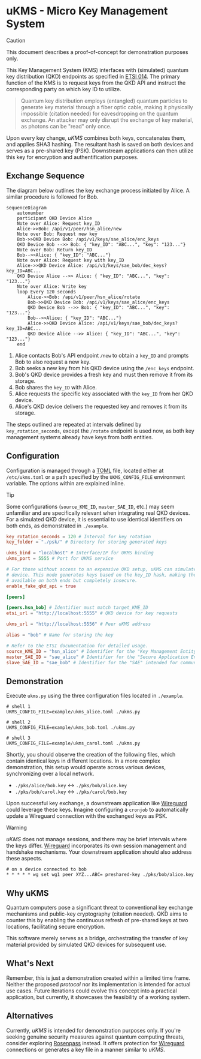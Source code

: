 # uKMS - Micro Key Management System

> [!CAUTION]
> This document describes a proof-of-concept for demonstration purposes only.

This Key Management System (KMS) interfaces with (simulated) quantum key
distribution (QKD) endpoints as specified in [ETSI 014]. The primary function of
the KMS is to request keys from the QKD API and instruct the corresponding party
on which key ID to utilize.

> Quantum key distribution employs (entangled) quantum particles to generate key
> material through a fiber optic cable, making it physically impossible
> (citation needed) for eavesdropping on the quantum exchange. An attacker may
> only disrupt the exchange of key material, as photons can be "read" only once.

Upon every key change, _uKMS_ combines both keys, concatenates them, and applies
SHA3 hashing. The resultant hash is saved on both devices and serves as a
pre-shared key (PSK). Downstream applications can then utilize this key for
encryption and authentification purposes.

## Exchange Sequence

The diagram below outlines the key exchange process initiated by Alice. A
similar procedure is followed for Bob.

```mermaid
sequenceDiagram
    autonumber
    participant QKD Device Alice
    Note over Alice: Request key_ID
    Alice->>Bob: /api/v1/peer/hsn_alice/new
    Note over Bob: Request new key
    Bob->>QKD Device Bob: /api/v1/keys/sae_alice/enc_keys
    QKD Device Bob -->> Bob: { "key_ID": "ABC...", "key": "123..."}
    Note over Bob: Return key_ID
    Bob-->>Alice: { "key_ID": "ABC..."}
    Note over Alice: Request key with key_ID
    Alice->>QKD Device Alice: /api/v1/keys/sae_bob/dec_keys?key_ID=ABC...
    QKD Device Alice -->> Alice: { "key_ID": "ABC...", "key": "123..."}
    Note over Alice: Write key
    loop Every 120 seconds
        Alice->>Bob: /api/v1/peer/hsn_alice/rotate
        Bob->>QKD Device Bob: /api/v1/keys/sae_alice/enc_keys
        QKD Device Bob -->> Bob: { "key_ID": "ABC...", "key": "123..."}
        Bob-->>Alice: { "key_ID": "ABC..."}
        Alice->>QKD Device Alice: /api/v1/keys/sae_bob/dec_keys?key_ID=ABC...
        QKD Device Alice -->> Alice: { "key_ID": "ABC...", "key": "123..."}
    end
```

1. Alice contacts Bob's API endpoint `/new` to obtain a `key_ID` and prompts Bob
   to also request a new key.
2. Bob seeks a new key from his QKD device using the `/enc_keys` endpoint.
3. Bob's QKD device provides a fresh key and must then remove it from its storage.
4. Bob shares the `key_ID` with Alice.
5. Alice requests the specific key associated with the `key_ID` from her QKD device.
6. Alice's QKD device delivers the requested key and removes it from its storage.

The steps outlined are repeated at intervals defined by `key_rotation_seconds`,
except the `/rotate` endpoint is used now, as both key management systems
already have keys from both entities.

## Configuration

Configuration is managed through a [TOML] file, located either at
`/etc/ukms.toml` or a path specified by the `UKMS_CONFIG_FILE` environment
variable. The options within are explained inline.

> [!TIP]
> Some configurations (`source_KME_ID`, `master_SAE_ID`, etc.) may seem
> unfamiliar and are specifically relevant when integrating real QKD devices.
> For a simulated QKD device, it is essential to use identical identifiers on
> both ends, as demonstrated in `./example`.

```toml
key_rotation_seconds = 120 # Interval for key rotation
key_folder = "./psk/" # Directory for storing generated keys

ukms_bind = "localhost" # Interface/IP for UKMS binding
ukms_port = 5555 # Port for UKMS service

# For those without access to an expensive QKD setup, uKMS can simulate a QKD
# device. This mode generates keys based on the key_ID hash, making them
# available on both ends but completely insecure.
enable_fake_qkd_api = true

[peers]

[peers.hsn_bob] # Identifier must match target_KME_ID
etsi_url = "http://localhost:5555" # QKD device for key requests

ukms_url = "http://localhost:5556" # Peer uKMS address

alias = "bob" # Name for storing the key

# Refer to the ETSI documentation for detailed usage.
source_KME_ID = "hsn_alice" # Identifier for the "Key Management Entity" in operation
master_SAE_ID = "sae_alice" # Identifier for the "Secure Application Entity" in operation
slave_SAE_ID = "sae_bob" # Identifier for the "SAE" intended for communication
```

## Demonstration

Execute `ukms.py` using the three configuration files located in `./example`.

```shell
# shell 1
UKMS_CONFIG_FILE=example/ukms_alice.toml ./ukms.py

# shell 2
UKMS_CONFIG_FILE=example/ukms_bob.toml ./ukms.py

# shell 3
UKMS_CONFIG_FILE=example/ukms_carol.toml ./ukms.py
```

Shortly, you should observe the creation of the following files, which contain
identical keys in different locations. In a more complex demonstration, this
setup would operate across various devices, synchronizing over a local network.

- `./pks/alice/bob.key` <-> `./pks/bob/alice.key`
- `./pks/bob/carol.key` <-> `./pks/carol/bob.key`

Upon successful key exchange, a downstream application like [Wireguard] could
leverage these keys. Imagine configuring a `cronjob` to automatically update a
Wireguard connection with the exchanged keys as PSK.

> [!WARNING] 
> *uKMS* does not manage sessions, and there may be brief intervals where the
> keys differ. [Wireguard] incorporates its own session management and
> handshake mechanisms. Your downstream application should also address these
> aspects.

```shell
# on a device connected to bob
* * * * * wg set wg1 peer XYZ...ABC= preshared-key ./pks/bob/alice.key
```

## Why uKMS

Quantum computers pose a significant threat to conventional key exchange
mechanisms and public-key cryptography (citation needed). QKD aims to counter
this by enabling the continuous refresh of pre-shared keys at two locations,
facilitating secure encryption.

This software merely serves as a bridge, orchestrating the transfer of key
material provided by simulated QKD devices for subsequent use.

## What's Next

Remember, this is just a demonstration created within a limited time frame.
Neither the proposed _protocol_ nor its implementation is intended for actual
use cases. Future iterations could evolve this concept into a practical
application, but currently, it showcases the feasibility of a working system.

## Alternatives

Currently, *uKMS* is intended for demonstration purposes only. If you're seeking
genuine security measures against quantum computing threats, consider exploring
[Rosenpass] instead. It offers protection for [Wireguard] connections or
generates a key file in a manner similar to *uKMS*.

[ETSI 014]: https://www.etsi.org/deliver/etsi_gs/QKD/001_099/014/01.01.01_60/gs_qkd014v010101p.pdf
[TOML]: https://toml.io/
[Wireguard]: https://www.wireguard.com
[Rosenpass]: https://rosenpass.eu
